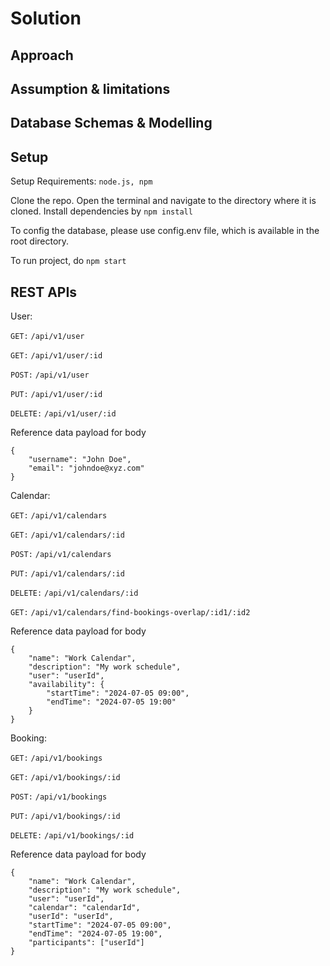 # Solution

## Approach

## Assumption & limitations

## Database Schemas & Modelling

## Setup
Setup Requirements: `node.js, npm`

Clone the repo. Open the terminal and navigate to the directory where it is cloned. Install dependencies by `npm install`

To config the database, please use config.env file, which is available in the root directory.

To run project, do `npm start`


## REST APIs


User:

`GET:` `/api/v1/user`

`GET:` `/api/v1/user/:id`

`POST:` `/api/v1/user`

`PUT:` `/api/v1/user/:id`

`DELETE:` `/api/v1/user/:id`

Reference data payload for body
```
{
    "username": "John Doe",
    "email": "johndoe@xyz.com"
}
```

Calendar:

`GET:` `/api/v1/calendars`

`GET:` `/api/v1/calendars/:id`

`POST:` `/api/v1/calendars`

`PUT:` `/api/v1/calendars/:id`

`DELETE:` `/api/v1/calendars/:id`

`GET:` `/api/v1/calendars/find-bookings-overlap/:id1/:id2`

Reference data payload for body
```
{
    "name": "Work Calendar",
    "description": "My work schedule",
    "user": "userId",
    "availability": {
        "startTime": "2024-07-05 09:00",
        "endTime": "2024-07-05 19:00"
    }
}
```

Booking:

`GET:` `/api/v1/bookings`

`GET:` `/api/v1/bookings/:id`

`POST:` `/api/v1/bookings`

`PUT:` `/api/v1/bookings/:id`

`DELETE:` `/api/v1/bookings/:id`

Reference data payload for body
```
{
    "name": "Work Calendar",
    "description": "My work schedule",
    "user": "userId",
    "calendar": "calendarId",
    "userId": "userId",
    "startTime": "2024-07-05 09:00",
    "endTime": "2024-07-05 19:00",
    "participants": ["userId"]
}
```